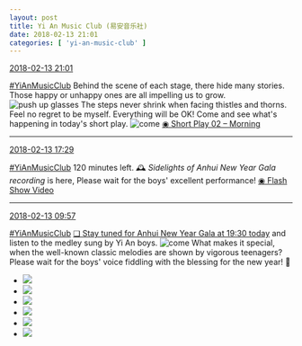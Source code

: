 ```yaml
---
layout: post
title: Yi An Music Club (易安音乐社)
date: 2018-02-13 21:01
categories: [ 'yi-an-music-club' ]
---
```


<div class="weibo-info">
  <a href="https://weibo.com/6094546964/G2XTvyOgE">2018-02-13 21:01</a>
</div>

[#YiAnMusicClub](https://weibo.com/p/100808beae2e3e05b17b64f63ebedca39f19b2/super_index) Behind the scene of each stage, there hide many stories. Those happy or unhappy ones are all impelling us to grow. ![push up glasses](https://img.t.sinajs.cn/t4/appstyle/expression/ext/normal/fc/moren_bbjdnew_org.png) The steps never shrink when facing thistles and thorns. Feel no regret to be myself. Everything will be OK! Come and see what's happening in today's short play. ![come](https://img.t.sinajs.cn/t4/appstyle/expression/ext/normal/40/come_org.gif) [◉ Short Play 02 – Morning](https://www.bilibili.com/video/av19544373/)

<!-- more -->

---


<div class="weibo-info">
  <a href="https://weibo.com/6094546964/G2WvMA3uy">2018-02-13 17:29</a>
</div>

[#YiAnMusicClub](https://weibo.com/p/100808beae2e3e05b17b64f63ebedca39f19b2/super_index) 120 minutes left. 🕰 *Sidelights of Anhui New Year Gala recording* is here, Please wait for the boys' excellent performance! [◉ Flash Show Video](https://www.miaopai.com/show/S~Xd9OfTXs5AdbDvbtUR76bm0Tls1WyEAtVUVA__.htm)

---


<div class="weibo-info">
  <a href="https://weibo.com/6094546964/G2Tyi8wGj">2018-02-13 09:57</a>
</div>

[#YiAnMusicClub](https://weibo.com/p/100808beae2e3e05b17b64f63ebedca39f19b2/super_index) [❏ Stay tuned for Anhui New Year Gala at 19:30 today](http://t.cn/RRMqknE) and listen to the medley sung by Yi An boys. ![come](https://img.t.sinajs.cn/t4/appstyle/expression/ext/normal/40/come_org.gif) What makes it special, when the well-known classic melodies are shown by vigorous teenagers? Please wait for the boys' voice fiddling with the blessing for the new year! 🤗

<!-- more -->

<ul class="weibo-pic-list-2">
  <li class="weibo-pic">
    <a href="//wx1.sinaimg.cn/mw690/006Es64Aly1foel4fvp8jj33401yo7wi.jpg"><img src="//wx1.sinaimg.cn/thumb150/006Es64Aly1foel4fvp8jj33401yo7wi.jpg"/></a>
  </li>
  <li class="weibo-pic">
    <a href="//wx2.sinaimg.cn/mw690/006Es64Aly1foel4gtqhrj325x1u3hdu.jpg"><img src="//wx2.sinaimg.cn/thumb150/006Es64Aly1foel4gtqhrj325x1u3hdu.jpg"/></a>
  </li>
  <li class="weibo-pic">
    <a href="//wx3.sinaimg.cn/mw690/006Es64Aly1foel4hw7ntj33402bphdt.jpg"><img src="//wx3.sinaimg.cn/thumb150/006Es64Aly1foel4hw7ntj33402bphdt.jpg"/></a>
  </li>
  <li class="weibo-pic">
    <a href="//wx1.sinaimg.cn/mw690/006Es64Aly1foel4ix6u3j347p2dbb29.jpg"><img src="//wx1.sinaimg.cn/thumb150/006Es64Aly1foel4ix6u3j347p2dbb29.jpg"/></a>
  </li>
  <li class="weibo-pic">
    <a href="//wx4.sinaimg.cn/mw690/006Es64Aly1foel4etf0zj347o2dce81.jpg"><img src="//wx4.sinaimg.cn/thumb150/006Es64Aly1foel4etf0zj347o2dce81.jpg"/></a>
  </li>
  <li class="weibo-pic">
    <a href="//wx4.sinaimg.cn/mw690/006Es64Aly1foel4k6y74j347p2dcu0x.jpg"><img src="//wx4.sinaimg.cn/thumb150/006Es64Aly1foel4k6y74j347p2dcu0x.jpg"/></a>
  </li>
</ul>
